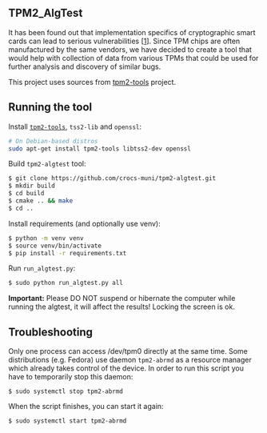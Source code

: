 ## TPM2_AlgTest

It has been found out that implementation specifics of cryptographic smart cards can lead to serious vulnerabilities [[1](https://en.wikipedia.org/wiki/ROCA_vulnerability)]. Since TPM chips are often manufactured by the same vendors, we have decided to create a tool that would help with collection of data from various TPMs that could be used for further analysis and discovery of similar bugs.

This project uses sources from [tpm2-tools](https://github.com/tpm2-software/tpm2-tools) project.

## Running the tool

Install [`tpm2-tools`](https://github.com/tpm2-software/tpm2-tools), `tss2-lib` and `openssl`:

```sh
# On Debian-based distros
sudo apt-get install tpm2-tools libtss2-dev openssl
```

Build `tpm2-algtest` tool:
```sh
$ git clone https://github.com/crocs-muni/tpm2-algtest.git
$ mkdir build
$ cd build
$ cmake .. && make
$ cd ..
```

Install requirements (and optionally use venv):
```sh
$ python -m venv venv
$ source venv/bin/activate
$ pip install -r requirements.txt
```

Run `run_algtest.py`:
```sh
$ sudo python run_algtest.py all
```

**Important:** Please DO NOT suspend or hibernate the computer while running the algtest, it will affect the results! Locking the screen is ok.

## Troubleshooting

Only one process can access /dev/tpm0 directly at the same time. Some distributions (e.g. Fedora) use daemon `tpm2-abrmd` as a resource manager which already takes control of the device. In order to run this script you have to temporarily stop this daemon:
```
$ sudo systemctl stop tpm2-abrmd
```
When the script finishes, you can start it again:
```
$ sudo systemctl start tpm2-abrmd
```
